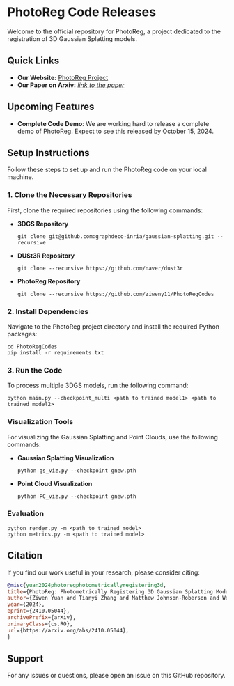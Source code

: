 # PhotoReg Code Releases

Welcome to the official repository for PhotoReg, a project dedicated to the registration of 3D Gaussian Splatting models.

## Quick Links
- **Our Website:** [PhotoReg Project](https://ziweny11.github.io/photoreg/)
- **Our Paper on Arxiv:** [*link to the paper*](https://arxiv.org/abs/2410.05044)


## Upcoming Features
- **Complete Code Demo**: We are working hard to release a complete demo of PhotoReg. Expect to see this released by October 15, 2024.


## Setup Instructions

Follow these steps to set up and run the PhotoReg code on your local machine.

### 1. Clone the Necessary Repositories
First, clone the required repositories using the following commands:

- **3DGS Repository**
  ```
  git clone git@github.com:graphdeco-inria/gaussian-splatting.git --recursive
  ```
  
- **DUSt3R Repository**
  ```
  git clone --recursive https://github.com/naver/dust3r
  ```
  
- **PhotoReg Repository**
  ```
  git clone --recursive https://github.com/ziweny11/PhotoRegCodes
  ```

### 2. Install Dependencies
Navigate to the PhotoReg project directory and install the required Python packages:

```
cd PhotoRegCodes
pip install -r requirements.txt
```

### 3. Run the Code
To process multiple 3DGS models, run the following command:

```
python main.py --checkpoint_multi <path to trained model1> <path to trained model2>
```

### Visualization Tools
For visualizing the Gaussian Splatting and Point Clouds, use the following commands:

- **Gaussian Splatting Visualization**
  ```
  python gs_viz.py --checkpoint gnew.pth
  ```
  
- **Point Cloud Visualization**
  ```
  python PC_viz.py --checkpoint gnew.pth
  ```

### Evaluation
  ```
  python render.py -m <path to trained model>
  python metrics.py -m <path to trained model>
  ```

## Citation
If you find our work useful in your research, please consider citing:

```bibtex
@misc{yuan2024photoregphotometricallyregistering3d,
title={PhotoReg: Photometrically Registering 3D Gaussian Splatting Models}, 
author={Ziwen Yuan and Tianyi Zhang and Matthew Johnson-Roberson and Weiming Zhi},
year={2024},
eprint={2410.05044},
archivePrefix={arXiv},
primaryClass={cs.RO},
url={https://arxiv.org/abs/2410.05044}, 
}
```
## Support
For any issues or questions, please open an issue on this GitHub repository.
